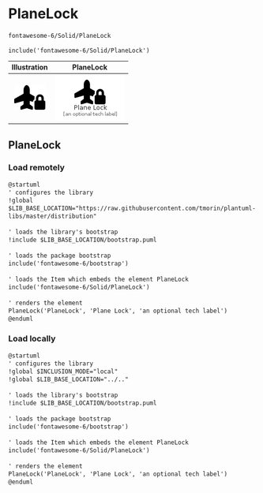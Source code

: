 # PlaneLock


```text
fontawesome-6/Solid/PlaneLock
```

```text
include('fontawesome-6/Solid/PlaneLock')
```



| Illustration | PlaneLock |
| :---: | :---: |
| ![illustration for Illustration](../../fontawesome-6/Solid/PlaneLock.png) | ![illustration for PlaneLock](../../fontawesome-6/Solid/PlaneLock.Local.png) |




## PlaneLock

### Load remotely
```plantuml
@startuml
' configures the library
!global $LIB_BASE_LOCATION="https://raw.githubusercontent.com/tmorin/plantuml-libs/master/distribution"

' loads the library's bootstrap
!include $LIB_BASE_LOCATION/bootstrap.puml

' loads the package bootstrap
include('fontawesome-6/bootstrap')

' loads the Item which embeds the element PlaneLock
include('fontawesome-6/Solid/PlaneLock')

' renders the element
PlaneLock('PlaneLock', 'Plane Lock', 'an optional tech label')
@enduml
```

### Load locally
```plantuml
@startuml
' configures the library
!global $INCLUSION_MODE="local"
!global $LIB_BASE_LOCATION="../.."

' loads the library's bootstrap
!include $LIB_BASE_LOCATION/bootstrap.puml

' loads the package bootstrap
include('fontawesome-6/bootstrap')

' loads the Item which embeds the element PlaneLock
include('fontawesome-6/Solid/PlaneLock')

' renders the element
PlaneLock('PlaneLock', 'Plane Lock', 'an optional tech label')
@enduml
```

